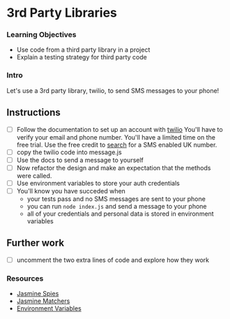 # 3rd Party Libraries

### Learning Objectives
- Use code from a third party library in a project
- Explain a testing strategy for third party code

### Intro

Let's use a 3rd party library, twilio, to send SMS messages to your phone!

## Instructions

- [ ] Follow the documentation to set up an account with [twilio](https://www.twilio.com/docs/sms/quickstart/node) You'll have to verify your email and phone number. You'll have a limited time on the free trial. Use the free credit to [search](https://www.twilio.com/docs/sms/quickstart/node#sign-up-for-twilio-and-get-a-twilio-phone-number) for a SMS enabled UK number.
- [ ] copy the twilio code into message.js
- [ ] Use the docs to send a message to yourself
- [ ] Now refactor the design and make an expectation that the methods were called.
- [ ] Use environment variables to store your auth credentials
- [ ] You'll know you have succeded when
  - your tests pass and no SMS messages are sent to your phone
  - you can run `node index.js` and send a message to your phone
  - all of your credentials and personal data is stored in environment variables

## Further work
- [ ] uncomment the two extra lines of code and explore how they work

### Resources
- [Jasmine Spies](https://jasmine.github.io/api/edge/Spy.html)
- [Jasmine Matchers](https://jasmine.github.io/api/edge/matchers.html)
- [Environment Variables](https://www.twilio.com/blog/2017/01/how-to-set-environment-variables.html)
